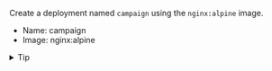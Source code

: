 Create a deployment named `campaign` using the `nginx:alpine` image.

- Name: campaign
- Image: nginx:alpine

<details>
  <summary>Tip</summary>
  <p>
  ```
  kubectl create deployment campaign --image=nginx:alpine
  ```
  </p>
</details>